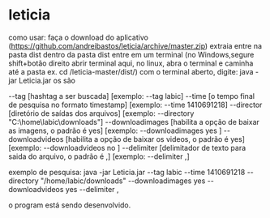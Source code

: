 leticia
=======
como usar:
		faça o download do aplicativo (https://github.com/andreibastos/leticia/archive/master.zip)
		extraia
		entre na pasta dist
		dentro da pasta dist entre em um terminal (no Windows,segure shift+botão direito abrir terminal aqui, no linux, abra o terminal e caminha até a pasta ex. cd /leticia-master/dist/)
		com o terminal aberto, digite: java -jar Leticia.jar <comandos>	
os <comandos> são

--tag [hashtag a ser buscada] [exemplo: --tag labic]
--time [o tempo final de pesquisa no formato timestamp] [exemplo: --time 1410691218]
--director [diretório de saídas dos arquivos] [exemplo: --directory "C:\\home\\labic\\downloads"]
--downloadimages [habilita a opção de baixar as imagens, o padrão é yes] [exemplo: --downloadimages yes ]
--downloadvideos [habilita a opção de baixar os videos, o padrão é yes] [exemplo: --downloadvideos no ]
--delimiter [delimitador de texto para saida do arquivo, o padrão é ,] [exemplo: --delimiter ,]

exemplo de pesquisa:
java -jar Leticia.jar --tag labic  --time 1410691218  --directory "/home/labic/downloads" --downloadimages yes --downloadvideos yes  --delimiter ,

o program está sendo desenvolvido.
